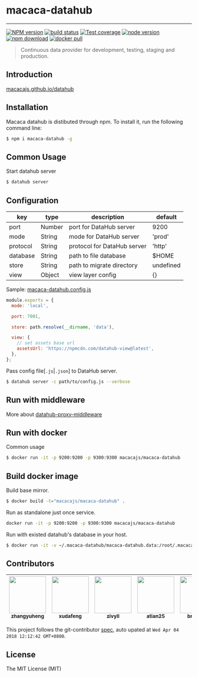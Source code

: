 # macaca-datahub

---

[![NPM version][npm-image]][npm-url]
[![build status][travis-image]][travis-url]
[![Test coverage][coveralls-image]][coveralls-url]
[![node version][node-image]][node-url]
[![npm download][download-image]][download-url]
[![docker pull][docker-image]][docker-url]

[npm-image]: https://img.shields.io/npm/v/macaca-datahub.svg?style=flat-square
[npm-url]: https://npmjs.org/package/macaca-datahub
[travis-image]: https://img.shields.io/travis/macacajs/macaca-datahub.svg?style=flat-square
[travis-url]: https://travis-ci.org/macacajs/macaca-datahub
[coveralls-image]: https://img.shields.io/codecov/c/github/macacajs/macaca-datahub.svg?style=flat-square
[coveralls-url]: https://codecov.io/gh/macacajs/macaca-datahub
[node-image]: https://img.shields.io/badge/node.js-%3E=_8-green.svg?style=flat-square
[node-url]: http://nodejs.org/download/
[download-image]: https://img.shields.io/npm/dm/macaca-datahub.svg?style=flat-square
[download-url]: https://npmjs.org/package/macaca-datahub
[docker-image]: https://img.shields.io/docker/pulls/macacajs/macaca-datahub.svg?style=flat-square
[docker-url]: https://hub.docker.com/r/macacajs/macaca-datahub/

> Continuous data provider for development, testing, staging and production.

## Introduction

[macacajs.github.io/datahub](//macacajs.github.io/datahub)

## Installation

Macaca datahub is distibuted through npm. To install it, run the following command line:

```bash
$ npm i macaca-datahub -g
```

## Common Usage

Start datahub server

```bash
$ datahub server
```

## Configuration

| key          | type     | description                 | default   |
| ------------ | -------- | --------------------------- | --------- |
| port         | Number   | port for DataHub server     | 9200      |
| mode         | String   | mode for DataHub server     | 'prod'    |
| protocol     | String   | protocol for DataHub server | 'http'    |
| database     | String   | path to file database       | $HOME     |
| store        | String   | path to migrate directory   | undefined |
| view         | Object   | view layer config           | {}        |

Sample: [macaca-datahub.config.js](./macaca-datahub.config.js)

```javascript
module.exports = {
  mode: 'local',

  port: 7001,

  store: path.resolve(__dirname, 'data'),

  view: {
    // set assets base url
    assetsUrl: 'https://npmcdn.com/datahub-view@latest',
  },
};
```

Pass config file[`.js`|`.json`] to DataHub server.

```bash
$ datahub server -c path/to/config.js --verbose
```

## Run with middleware

More about [datahub-proxy-middleware](//github.com/macacajs/datahub-proxy-middleware)

## Run with docker

Common usage

```bash
$ docker run -it -p 9200:9200 -p 9300:9300 macacajs/macaca-datahub
```

## Build docker image

Build base mirror.

```bash
$ docker build -t="macacajs/macaca-datahub" .
```

Run as standalone just once service.

```bash
docker run -it -p 9200:9200 -p 9300:9300 macacajs/macaca-datahub
```

Run with existed datahub's database in your host.

```bash
$ docker run -it -v ~/.macaca-datahub/macaca-datahub.data:/root/.macaca-datahub/macaca-datahub.data -p 9200:9200 -p 9300:9300 macacajs/macaca-datahub
```

<!-- GITCONTRIBUTOR_START -->

## Contributors

|[<img src="https://avatars1.githubusercontent.com/u/2139038?v=4" width="100px;"/><br/><sub><b>zhangyuheng</b></sub>](https://github.com/zhangyuheng)<br/>|[<img src="https://avatars1.githubusercontent.com/u/1011681?v=4" width="100px;"/><br/><sub><b>xudafeng</b></sub>](https://github.com/xudafeng)<br/>|[<img src="https://avatars1.githubusercontent.com/u/11460601?v=4" width="100px;"/><br/><sub><b>zivyll</b></sub>](https://github.com/zivyll)<br/>|[<img src="https://avatars2.githubusercontent.com/u/227713?v=4" width="100px;"/><br/><sub><b>atian25</b></sub>](https://github.com/atian25)<br/>|[<img src="https://avatars2.githubusercontent.com/u/8085088?v=4" width="100px;"/><br/><sub><b>brucejcw</b></sub>](https://github.com/brucejcw)<br/>
| :---: | :---: | :---: | :---: | :---: |


This project follows the git-contributor [spec](https://github.com/xudafeng/git-contributor), auto upated at `Wed Apr 04 2018 12:12:42 GMT+0800`.

<!-- GITCONTRIBUTOR_END -->

## License

The MIT License (MIT)
